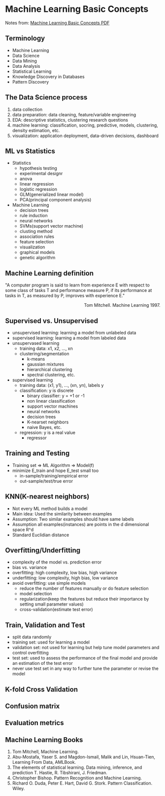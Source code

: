 # Machine Learning Basic Concepts
Notes from: [Machine Learning Basic Concepts PDF](https://courses.edx.org/asset-v1:ColumbiaX+CSMM.101x+1T2017+type@asset+block@AI_edx_ml_5.1intro.pdf)

## Terminology
- Machine Learning
- Data Science
- Data Mining
- Data Analysis
- Statistical Learning
- Knowledge Discovery in Databases
- Pattern Discovery

## The Data Science process
1. data collection
2. data preparation: data cleaning, feature/variable engineering
3. EDA: descriptive statistics, clustering research questions
4. machine learning: classification, socring, predictive, models, clustering, density estimation, etc.
5. visualization: application deployment, data-driven decisions, dashboard

## ML vs Statistics
- Statistics
    - hypothesis testing
    - experimental designr
    - anova
    - linear regression
    - logistic regression
    - GLM(generialized linear model)
    - PCA(principal component analysis)
- Machine Learning
    - decision trees
    - rule induction
    - neural networks
    - SVMs(support vector machine)
    - clusting method
    - association rules
    - feature selection
    - visualization
    - graphical models
    - genetic algorithm

## Machine Learning definition
"A computer program is said to learn from experience E with respect to some class of tasks T and performance measure P, if its performance at tasks in T, as measured by P, improves with experience E."
<div style="text-align: right">Tom Mitchell. Machine Learning 1997.</div>

## Supervised vs. Unsupervised
- unsupervised learning: learning a model from unlabeled data
- supervised learning: learning a model from labeled data
- unsupervased learning
    - training data: x1, x2, ..., xn
    - clustering/segmentation
        - k-means
        - gaussian mixtures
        - hierarchical clustering
        - spectral clustering, etc.
- supervised learning
    - training data: (x1, y1), ..., (xn, yn), labels y
    - classification: y is discrete
        - binary classifier: y = +1 or -1
        - non linear classification
        - support vector machines
        - neural networks
        - decision trees
        - K-nearset neighbors
        - naive Bayes, etc.
    - regression: y is a real value
        - regressor

## Training and Testing
- Training set => ML Algorithm => Model(f)
- minimize E_train and hope E_test small too
    - in-sample/training/empirical error
    - out-sample/test/true error


## KNN(K-nearest neighbors)
- Not every ML method builds a model
- Main idea: Used the similarity between examples
- Assumption: Two similar examples should have same labels
- Assumption all examples(instances) are points in the d dimensional space R^d
- Standard Euclidian distance

## Overfitting/Underfitting
- complexity of the model vs. prediction error
- bias vs. variance
- overfitting: high complexity, low bias, high variance
- underfitting: low complexity, high bias, low variance
- avoid overfitting: use simple models
    - reduce the number of features manually or do feature selection
    - model selection
    - regularization(keep the features but reduce their importance by setting small parameter values)
    - cross-validation(estimate test error)

## Train, Validation and Test
- split data randomly
- training set: used for learning a model
- validation set: not used for learning but help tune model parameters and control overfitting
- test set: used to assess the performance of the final model and provide an estimation of the test error
- never use test set in any way to further tune the parameter or revise the model

## K-fold Cross Validation

## Confusion matrix

## Evaluation metrics


## Machine Learning Books
1. Tom Mitchell, Machine Learning.
2. Abu-Mostafa, Yaser S. and Magdon-Ismail, Malik and Lin, Hsuan-Tien, Learning From Data, AMLBook.
3. The elements of statistical learning. Data mining, inference, and prediction T. Hastie, R. Tibshirani, J. Friedman.
4. Christopher Bishop. Pattern Recognition and Machine Learning.
5. Richard O. Duda, Peter E. Hart, David G. Stork. Pattern Classification. Wiley.
